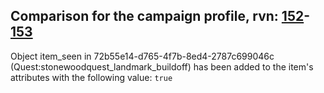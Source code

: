 ## Comparison for the campaign profile, rvn: [152](https://github.com/PRO100KatYT/FortniteProfileRevisions/tree/main/profiles/campaign/152%20campaign.json)-[153](https://github.com/PRO100KatYT/FortniteProfileRevisions/tree/main/profiles/campaign/153%20campaign.json)

Object item_seen in 72b55e14-d765-4f7b-8ed4-2787c699046c (Quest:stonewoodquest_landmark_buildoff) has been added to the item's attributes with the following value: `true`
<br><br>
